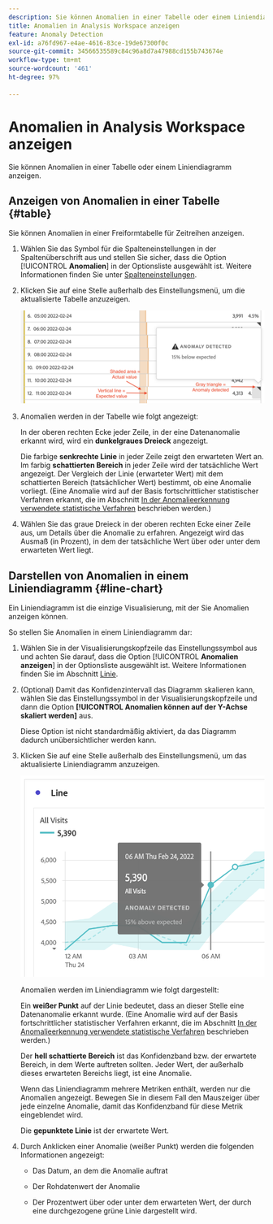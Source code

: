 ```yaml
---
description: Sie können Anomalien in einer Tabelle oder einem Liniendiagramm anzeigen.
title: Anomalien in Analysis Workspace anzeigen
feature: Anomaly Detection
exl-id: a76fd967-e4ae-4616-83ce-19de67300f0c
source-git-commit: 34566535589c84c96a8d7a47988cd155b743674e
workflow-type: tm+mt
source-wordcount: '461'
ht-degree: 97%

---
```


# Anomalien in Analysis Workspace anzeigen

Sie können Anomalien in einer Tabelle oder einem Liniendiagramm anzeigen.

## Anzeigen von Anomalien in einer Tabelle {#table}

Sie können Anomalien in einer Freiformtabelle für Zeitreihen anzeigen.

1. Wählen Sie das Symbol für die Spalteneinstellungen in der Spaltenüberschrift aus und stellen Sie sicher, dass die Option [!UICONTROL **Anomalien**] in der Optionsliste ausgewählt ist. Weitere Informationen finden Sie unter [Spalteneinstellungen](/help/analysis-workspace/visualizations/freeform-table/column-row-settings/column-settings.md).

1. Klicken Sie auf eine Stelle außerhalb des Einstellungsmenü, um die aktualisierte Tabelle anzuzeigen.

   ![](assets/anomaly_detected.png)

1. Anomalien werden in der Tabelle wie folgt angezeigt:

   In der oberen rechten Ecke jeder Zeile, in der eine Datenanomalie erkannt wird, wird ein **dunkelgraues Dreieck** angezeigt.

   Die farbige **senkrechte Linie** in jeder Zeile zeigt den erwarteten Wert an. Im farbig **schattierten Bereich** in jeder Zeile wird der tatsächliche Wert angezeigt. Der Vergleich der Linie (erwarteter Wert) mit dem schattierten Bereich (tatsächlicher Wert) bestimmt, ob eine Anomalie vorliegt. (Eine Anomalie wird auf der Basis fortschrittlicher statistischer Verfahren erkannt, die im Abschnitt [In der Anomalieerkennung verwendete statistische Verfahren](/help/analysis-workspace/virtual-analyst/c-anomaly-detection/statistics-anomaly-detection.md) beschrieben werden.)

1. Wählen Sie das graue Dreieck in der oberen rechten Ecke einer Zeile aus, um Details über die Anomalie zu erfahren. Angezeigt wird das Ausmaß (in Prozent), in dem der tatsächliche Wert über oder unter dem erwarteten Wert liegt.

## Darstellen von Anomalien in einem Liniendiagramm {#line-chart}

Ein Liniendiagramm ist die einzige Visualisierung, mit der Sie Anomalien anzeigen können.

So stellen Sie Anomalien in einem Liniendiagramm dar:

1. Wählen Sie in der Visualisierungskopfzeile das Einstellungssymbol aus und achten Sie darauf, dass die Option [!UICONTROL **Anomalien anzeigen**] in der Optionsliste ausgewählt ist. Weitere Informationen finden Sie im Abschnitt [Linie](/help/analysis-workspace/visualizations/line.md).

1. (Optional) Damit das Konfidenzintervall das Diagramm skalieren kann, wählen Sie das Einstellungssymbol in der Visualisierungskopfzeile und dann die Option **[!UICONTROL Anomalien können auf der Y-Achse skaliert werden]** aus.

   Diese Option ist nicht standardmäßig aktiviert, da das Diagramm dadurch unübersichtlicher werden kann.

1. Klicken Sie auf eine Stelle außerhalb des Einstellungsmenü, um das aktualisierte Liniendiagramm anzuzeigen.

   ![](assets/anomaly_linechart.png)

   Anomalien werden im Liniendiagramm wie folgt dargestellt:

   Ein **weißer Punkt** auf der Linie bedeutet, dass an dieser Stelle eine Datenanomalie erkannt wurde. (Eine Anomalie wird auf der Basis fortschrittlicher statistischer Verfahren erkannt, die im Abschnitt [In der Anomalieerkennung verwendete statistische Verfahren](/help/analysis-workspace/virtual-analyst/c-anomaly-detection/statistics-anomaly-detection.md) beschrieben werden.)

   Der **hell schattierte Bereich** ist das Konfidenzband bzw. der erwartete Bereich, in dem Werte auftreten sollten. Jeder Wert, der außerhalb dieses erwarteten Bereichs liegt, ist eine Anomalie.

   Wenn das Liniendiagramm mehrere Metriken enthält, werden nur die Anomalien angezeigt. Bewegen Sie in diesem Fall den Mauszeiger über jede einzelne Anomalie, damit das Konfidenzband für diese Metrik eingeblendet wird.

   Die **gepunktete Linie** ist der erwartete Wert.

1. Durch Anklicken einer Anomalie (weißer Punkt) werden die folgenden Informationen angezeigt:

   * Das Datum, an dem die Anomalie auftrat

   * Der Rohdatenwert der Anomalie

   * Der Prozentwert über oder unter dem erwarteten Wert, der durch eine durchgezogene grüne Linie dargestellt wird.

